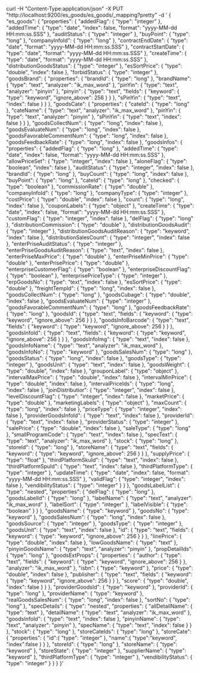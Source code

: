 curl -H "Content-Type:application/json" -X PUT "http://localhost:9200/es_goods/es_goods/_mapping?pretty" -d '
{
    "es_goods":
    {
        "properties":
        {
            "addedFlag":
            {
                "type": "integer"
            },
            "addedTime":
            {
                "type": "date",
                "index": false,
                "format": "yyyy-MM-dd HH:mm:ss.SSS"
            },
            "auditStatus":
            {
                "type": "integer"
            },
            "buyPoint":
            {
                "type": "long"
            },
            "companyInfoId":
            {
                "type": "long"
            },
            "contractEndDate":
            {
                "type": "date",
                "format": "yyyy-MM-dd HH:mm:ss.SSS"
            },
            "contractStartDate":
            {
                "type": "date",
                "format": "yyyy-MM-dd HH:mm:ss.SSS"
            },
            "createTime":
            {
                "type": "date",
                "format": "yyyy-MM-dd HH:mm:ss.SSS"
            },
            "distributionGoodsStatus":
            {
                "type": "integer"
            },
            "esSortPrice":
            {
                "type": "double",
                "index": false
            },
            "forbidStatus":
            {
                "type": "integer"
            },
            "goodsBrand":
            {
                "properties":
                {
                    "brandId":
                    {
                        "type": "long"
                    },
                    "brandName":
                    {
                        "type": "text",
                        "analyzer": "ik_max_word"
                    },
                    "pinYin":
                    {
                        "type": "text",
                        "analyzer": "pinyin"
                    },
                    "pinyin":
                    {
                        "type": "text",
                        "fields":
                        {
                            "keyword":
                            {
                                "type": "keyword",
                                "ignore_above": 256
                            }
                        }
                    },
                    "sPinYin":
                    {
                        "type": "text",
                        "index": false
                    }
                }
            },
            "goodsCate":
            {
                "properties":
                {
                    "cateId":
                    {
                        "type": "long"
                    },
                    "cateName":
                    {
                        "type": "text",
                        "analyzer": "ik_max_word"
                    },
                    "pinYin":
                    {
                        "type": "text",
                        "analyzer": "pinyin"
                    },
                    "sPinYin":
                    {
                        "type": "text",
                        "index": false
                    }
                }
            },
            "goodsCollectNum":
            {
                "type": "long",
                "index": false
            },
            "goodsEvaluateNum":
            {
                "type": "long",
                "index": false
            },
            "goodsFavorableCommentNum":
            {
                "type": "long",
                "index": false
            },
            "goodsFeedbackRate":
            {
                "type": "long",
                "index": false
            },
            "goodsInfos":
            {
                "properties":
                {
                    "addedFlag":
                    {
                        "type": "long"
                    },
                    "addedTime":
                    {
                        "type": "date",
                        "index": false,
                        "format": "yyyy-MM-dd HH:mm:ss.SSS"
                    },
                    "allowPriceSet":
                    {
                        "type": "integer",
                        "index": false
                    },
                    "aloneFlag":
                    {
                        "type": "boolean",
                        "index": false
                    },
                    "auditStatus":
                    {
                        "type": "integer",
                        "index": false
                    },
                    "brandId":
                    {
                        "type": "long"
                    },
                    "buyCount":
                    {
                        "type": "long",
                        "index": false
                    },
                    "buyPoint":
                    {
                        "type": "long"
                    },
                    "cateId":
                    {
                        "type": "long"
                    },
                    "checked":
                    {
                        "type": "boolean"
                    },
                    "commissionRate":
                    {
                        "type": "double"
                    },
                    "companyInfoId":
                    {
                        "type": "long"
                    },
                    "companyType":
                    {
                        "type": "integer"
                    },
                    "costPrice":
                    {
                        "type": "double",
                        "index": false
                    },
                    "count":
                    {
                        "type": "long",
                        "index": false
                    },
                    "couponLabels":
                    {
                        "type": "object"
                    },
                    "createTime":
                    {
                        "type": "date",
                        "index": false,
                        "format": "yyyy-MM-dd HH:mm:ss.SSS"
                    },
                    "customFlag":
                    {
                        "type": "integer",
                        "index": false
                    },
                    "delFlag":
                    {
                        "type": "long"
                    },
                    "distributionCommission":
                    {
                        "type": "double"
                    },
                    "distributionGoodsAudit":
                    {
                        "type": "integer"
                    },
                    "distributionGoodsAuditReason":
                    {
                        "type": "keyword",
                        "index": false
                    },
                    "distributionSalesCount":
                    {
                        "type": "integer",
                        "index": false
                    },
                    "enterPriseAuditStatus":
                    {
                        "type": "integer"
                    },
                    "enterPriseGoodsAuditReason":
                    {
                        "type": "text",
                        "index": false
                    },
                    "enterPriseMaxPrice":
                    {
                        "type": "double"
                    },
                    "enterPriseMinPrice":
                    {
                        "type": "double"
                    },
                    "enterPrisePrice":
                    {
                        "type": "double"
                    },
                    "enterpriseCustomerFlag":
                    {
                        "type": "boolean"
                    },
                    "enterpriseDiscountFlag":
                    {
                        "type": "boolean"
                    },
                    "enterprisePriceType":
                    {
                        "type": "integer"
                    },
                    "erpGoodsNo":
                    {
                        "type": "text",
                        "index": false
                    },
                    "esSortPrice":
                    {
                        "type": "double"
                    },
                    "freightTempId":
                    {
                        "type": "long",
                        "index": false
                    },
                    "goodsCollectNum":
                    {
                        "type": "long"
                    },
                    "goodsCubage":
                    {
                        "type": "double",
                        "index": false
                    },
                    "goodsEvaluateNum":
                    {
                        "type": "integer"
                    },
                    "goodsFavorableCommentNum":
                    {
                        "type": "long"
                    },
                    "goodsFeedbackRate":
                    {
                        "type": "long"
                    },
                    "goodsId":
                    {
                        "type": "text",
                        "fields":
                        {
                            "keyword":
                            {
                                "type": "keyword",
                                "ignore_above": 256
                            }
                        }
                    },
                    "goodsInfoBarcode":
                    {
                        "type": "text",
                        "fields":
                        {
                            "keyword":
                            {
                                "type": "keyword",
                                "ignore_above": 256
                            }
                        }
                    },
                    "goodsInfoId":
                    {
                        "type": "text",
                        "fields":
                        {
                            "keyword":
                            {
                                "type": "keyword",
                                "ignore_above": 256
                            }
                        }
                    },
                    "goodsInfoImg":
                    {
                        "type": "text",
                        "index": false
                    },
                    "goodsInfoName":
                    {
                        "type": "text",
                        "analyzer": "ik_max_word"
                    },
                    "goodsInfoNo":
                    {
                        "type": "keyword"
                    },
                    "goodsSalesNum":
                    {
                        "type": "long"
                    },
                    "goodsStatus":
                    {
                        "type": "long",
                        "index": false
                    },
                    "goodsType":
                    {
                        "type": "integer"
                    },
                    "goodsUnit":
                    {
                        "type": "text",
                        "index": false
                    },
                    "goodsWeight":
                    {
                        "type": "double",
                        "index": false
                    },
                    "grouponLabel":
                    {
                        "type": "object"
                    },
                    "intervalMaxPrice":
                    {
                        "type": "double",
                        "index": false
                    },
                    "intervalMinPrice":
                    {
                        "type": "double",
                        "index": false
                    },
                    "intervalPriceIds":
                    {
                        "type": "long",
                        "index": false
                    },
                    "joinDistributior":
                    {
                        "type": "integer",
                        "index": false
                    },
                    "levelDiscountFlag":
                    {
                        "type": "integer",
                        "index": false
                    },
                    "marketPrice":
                    {
                        "type": "double"
                    },
                    "marketingLabels":
                    {
                        "type": "object"
                    },
                    "maxCount":
                    {
                        "type": "long",
                        "index": false
                    },
                    "priceType":
                    {
                        "type": "integer",
                        "index": false
                    },
                    "providerGoodsInfoId":
                    {
                        "type": "text",
                        "index": false
                    },
                    "providerId":
                    {
                        "type": "text",
                        "index": false
                    },
                    "providerStatus":
                    {
                        "type": "integer"
                    },
                    "salePrice":
                    {
                        "type": "double",
                        "index": false
                    },
                    "saleType":
                    {
                        "type": "long"
                    },
                    "smallProgramCode":
                    {
                        "type": "text",
                        "index": false
                    },
                    "specText":
                    {
                        "type": "text",
                        "analyzer": "ik_max_word"
                    },
                    "stock":
                    {
                        "type": "long"
                    },
                    "storeId":
                    {
                        "type": "long"
                    },
                    "storeName":
                    {
                        "type": "text",
                        "fields":
                        {
                            "keyword":
                            {
                                "type": "keyword",
                                "ignore_above": 256
                            }
                        }
                    },
                    "supplyPrice":
                    {
                        "type": "float"
                    },
                    "thirdPlatformSkuId":
                    {
                        "type": "text",
                        "index": false
                    },
                    "thirdPlatformSpuId":
                    {
                        "type": "text",
                        "index": false
                    },
                    "thirdPlatformType":
                    {
                        "type": "integer"
                    },
                    "updateTime":
                    {
                        "type": "date",
                        "index": false,
                        "format": "yyyy-MM-dd HH:mm:ss.SSS"
                    },
                    "validFlag":
                    {
                        "type": "integer",
                        "index": false
                    },
                    "vendibilityStatus":
                    {
                        "type": "integer"
                    }
                }
            },
            "goodsLabelList":
            {
                "type": "nested",
                "properties":
                {
                    "delFlag":
                    {
                        "type": "long"
                    },
                    "goodsLabelId":
                    {
                        "type": "long"
                    },
                    "labelName":
                    {
                        "type": "text",
                        "analyzer": "ik_max_word"
                    },
                    "labelSort":
                    {
                        "type": "integer"
                    },
                    "labelVisible":
                    {
                        "type": "boolean"
                    }
                }
            },
            "goodsName":
            {
                "type": "keyword"
            },
            "goodsNo":
            {
                "type": "keyword"
            },
            "goodsSalesNum":
            {
                "type": "long",
                "index": false
            },
            "goodsSource":
            {
                "type": "integer"
            },
            "goodsType":
            {
                "type": "integer"
            },
            "goodsUnit":
            {
                "type": "text",
                "index": false
            },
            "id":
            {
                "type": "text",
                "fields":
                {
                    "keyword":
                    {
                        "type": "keyword",
                        "ignore_above": 256
                    }
                }
            },
            "linePrice":
            {
                "type": "double",
                "index": false
            },
            "lowGoodsName":
            {
                "type": "text"
            },
            "pinyinGoodsName":
            {
                "type": "text",
                "analyzer": "pinyin"
            },
            "propDetailIds":
            {
                "type": "long"
            },
            "goodsExtProps": {
                "properties": {
                  "author": {
                    "type": "text",
                    "fields": {
                      "keyword": {
                        "type": "keyword",
                        "ignore_above": 256
                      }
                    },
                    "analyzer": "ik_max_word"
                  },
                  "isbn": {
                    "type": "keyword"
                  },
                  "price": {
                    "type": "double",
                    "index": false
                  },
                  "publisher": {
                    "type": "text",
                    "fields": {
                      "keyword": {
                        "type": "keyword",
                        "ignore_above": 256
                      }
                    }
                  },
                  "score": {
                    "type": "double",
                    "index": false
                  }
                }
              },
            "providerGoodsId":
            {
                "type": "keyword"
            },
            "providerId":
            {
                "type": "long"
            },
            "providerName":
            {
                "type": "keyword"
            },
            "realGoodsSalesNum":
            {
                "type": "long",
                "index": false
            },
            "sortNo":
            {
                "type": "long"
            },
            "specDetails":
            {
                "type": "nested",
                "properties":
                {
                    "allDetailName":
                    {
                        "type": "text"
                    },
                    "detailName":
                    {
                        "type": "text",
                        "analyzer": "ik_max_word"
                    },
                    "goodsInfoId":
                    {
                        "type": "text",
                        "index": false
                    },
                    "pinyinName":
                    {
                        "type": "text",
                        "analyzer": "pinyin"
                    },
                    "specName":
                    {
                        "type": "text",
                        "index": false
                    }
                }
            },
            "stock":
            {
                "type": "long"
            },
            "storeCateIds":
            {
                "type": "long"
            },
            "storeCate": {
              "properties": {
                "id":{
                  "type": "integer"
                },
                "name":{
                  "type":"keyword",
                  "index":false
                }
              }
            },
            "storeId":
            {
                "type": "long"
            },
            "storeName":
            {
                "type": "keyword"
            },
            "storeState":
            {
                "type": "integer"
            },
            "supplierName":
            {
                "type": "keyword"
            },
            "thirdPlatformType":
            {
                "type": "integer"
            },
            "vendibilityStatus":
            {
                "type": "integer"
            }
        }
    }
}'